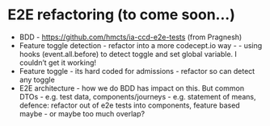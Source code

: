 # E2E refactoring (to come soon...)

- BDD - https://github.com/hmcts/ia-ccd-e2e-tests (from Pragnesh)
- Feature toggle detection - refactor into a more codecept.io way -  - using hooks (event.all.before) to detect toggle and set global variable. I couldn’t get it working!
- Feature toggle - its hard coded for admissions - refactor so can detect any toggle
- E2E architecture - how we do BDD has impact on this. But common DTOs - e.g. test data, components/journeys - e.g. statement of means, defence: refactor out of e2e tests into components, feature based maybe - or maybe too much overlap?
